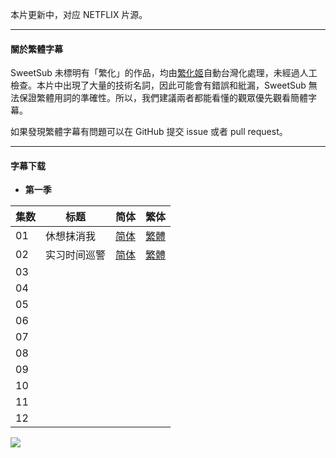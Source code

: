 本片更新中，对应 NETFLIX 片源。

---

#### 關於繁體字幕

SweetSub 未標明有「繁化」的作品，均由[繁化姬](https://zhconvert.org/)自動台灣化處理，未經過人工檢查。本片中出現了大量的技術名詞，因此可能會有錯誤和紕漏，SweetSub 無法保證繁體用詞的準確性。所以，我們建議兩者都能看懂的觀眾優先觀看簡體字幕。

如果發現繁體字幕有問題可以在 GitHub 提交 issue 或者 pull request。

----

#### 字幕下载

- **第一季**

| 集数 | 标题 | 简体 | 繁体 |
| - | - | - | - |
| 01 | 休想抹消我 | [简体](https://raw.githubusercontent.com/SweetSub/SweetSub/master/Archive/TP%20Bon/%5BSweetSub%5D%20TP%20Bon%20-%2001.chs.ass) | [繁體](https://raw.githubusercontent.com/SweetSub/SweetSub/master/Archive/TP%20Bon/%5BSweetSub%5D%20TP%20Bon%20-%2001.cht.ass) |
| 02 | 实习时间巡警 | [简体](https://raw.githubusercontent.com/SweetSub/SweetSub/master/Archive/TP%20Bon/%5BSweetSub%5D%20TP%20Bon%20-%2002.chs.ass) | [繁體](https://raw.githubusercontent.com/SweetSub/SweetSub/master/Archive/TP%20Bon/%5BSweetSub%5D%20TP%20Bon%20-%2002.cht.ass) |
| 03   |              |          |          |
| 04   |              |          |          |
| 05   |              |          |          |
| 06   |              |          |          |
| 07   |              |          |          |
| 08   |              |          |  |
| 09 | |  |  |
| 10 | |  |  |
| 11 | |  |  |
| 12 | |  |  |

![](https://p.sda1.dev/18/2e4d5bf9b8c130e172dc073f3923505d/TP%20Bon.jpg)
